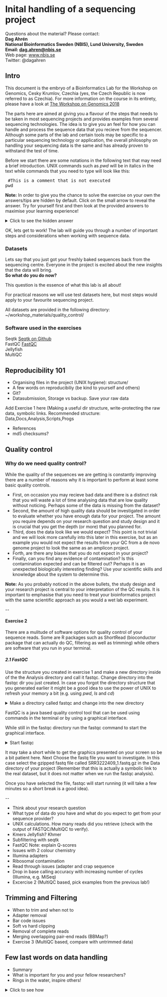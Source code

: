 # Inital handling of a sequencing project 

Questions about the material? Please contact:  
**Dag Ahrén**  
**National Bioinformatics Sweden (NBIS), Lund University, Sweden**  
**Email: dag.ahren@nbis.se**  
Web page: www.nbis.se  
Twitter: @dagahren  

## Intro
This document is the embryo of a Bioinformatics Lab for the Workshop on Genomics, Cesky Krumlov, Czechia (yes, the Czech Republic is now referred to as Czechia). 
For more information on the course in its entirety, please have a look at [The Workshop on Genomics 2018](http://evomics.org/workshops/workshop-on-genomics/2018-workshop-on-genomics-cesky-krumlov/)

The parts here are aimed at giving you a flavour of the steps that needs to be taken in most sequencing projects and provides examples from several sequencing technologies. The idea is to give you an feel for how you can handle and process the sequence data that you recieve from the sequencer. Although some parts of the lab and certain tools may be specific to a particular sequencing technology or application, the overall philosophy on handling your sequencing data is the same and has already proven to withstand the test of time.

Before we start there are some notations in the following text that may need a brief introduction.
UNIX commands such as *pwd* will be in italics in the text while commands that you need to type will look like this:
<pre>
 #This is a comment that is not executed
pwd
</pre>
**Note:** In order to give you the chance to solve the exercise on your own the answers/tips are hidden by default. Click on the small arrow to reveal the answer. Try for yourself first and then look at the provided answers to maximise your learning experience!

<details>
<summary> Click to see the hidden answer</summary>
This is the hidden answer! 
</details>  
  
OK, lets get to work! The lab will guide you through a number of important steps and considerations when working with sequence data.

### Datasets
Lets say that you just got your freshly baked sequences back from the sequencing centre. Everyone in the project is excited about the new insights that the data will bring.  
**So what do you do now?**  

This question is the essence of what this lab is all about!

For practical reasons we will use test datasets here, but most steps would apply to your favourite sequencing project.

<!--Provide links and metadata for all datasets used in the exercises below. Make sure link is correct!!-->

All datasets are provided in the following directory:
~/workshop_materials/quality_control/

### Software used in the exercises
Seqtk [Seqtk on Github](https://github.com/lh3/seqtk)  
FastQC [FastQC](https://www.bioinformatics.babraham.ac.uk/projects/download.html#fastqc)  
Jellyfish  
MultiQC




##	Reproducibility 101
<!--- Dag will put a limited number of exercises in this section --->

- Organising files in the project (UNIX hygiene): structure/
- A few words on reproducibiliy (be kind to yourself and others)
- Git?
- Datasubmission, Storage vs backup. Save your raw data

Add Exercise 1 here (Making a useful dir structure, write-protecting the raw data, symbolic links. Recommended structure: Data,Docs,Analysis,Scripts,Progs

 
- References
- md5 checksums?
## Quality control

### Why do we need quality control?
While the quality of the sequences we are getting is constantly improving there are a number of reasons why it is important to perform at least some basic quality controls.  

- First, on occasion you may recieve bad data and there is a distinct risk that you will waste a lot of time analysing data that are low quality without noticing. Perhaps some of the data is missing from the dataset?  
- Second, the amount of high quality data should be investigated in order to evaluate whether you have enough data for your project. The amount you require depends on your research question and study design and it is crucial that you get the depth (or more) that you planned for.  
- Third, does the data look like we would expect? This point is not trivial and we will look more carefully into this later in this exercise, but as an example you would not expect the results from your QC from a de novo genome project to look the same as an amplicon project.  
- Forth, are there any biases that you do not expect in your project?  
- Finally, can you find any evidence of contamination? Is this contamination expected and can be filtered out? Perhaps it is an unexpected biologically interesting finding? Use your scientific skills and knowledge about the system to determine this.  

<!--Add something more here?-->

**Note:** As you probably noticed in the above bullets, the study design and your research project is central to your interpretation of the QC results. It is important to emphasise that you need to treat your bioinformatics project with the same scientific approach as you would a wet lab experiment.

--  

#### Exercise 2

There are a mulitude of software options for quality control of your sequence reads. Some are R packages such as ShortRead (bioconductor package that can actually do QC, filtering as well as trimming) while others are software that you run in your terminal. 

##### 2.1 FastQC
Use the structure you created in exercise 1 and make a new directory inside of the the Analysis directory and call it fastqc. Change directory into the fastqc dir you just created. In case you forgot the directory structure that you generated earlier it might be a good idea to use the power of UNIX to refresh your memory a bit (e.g. using *pwd*, *ls* and *cd*)

<details>
<summary> Make a directory called fastqc and change into the new directory</summary>
<pre>
mkdir ~/QClab/Analysis/fastqc
cd ~/QClab/Analysis/fastqc
pwd
</pre>
</details>  

FastQC is a java based quality control tool that can be used using commands in the terminal or by using a graphical interface. 

While still in the fastqc directory run the fastqc command to start the graphical interface.
<details>
<summary> Start fastqc</summary>
<pre>
\#Check that I am in the correct directory
pwd
fastqc
</pre>
</details>  

It may take a short while to get the graphics presented on your screen so be a bit patient here.
Next Choose the fastq file you want to investigate. In this case select the gzipped fastq file called SRR3222409_1.fastq.gz in the Data directory of your project (Remember that this is actually a symbolic link to the real dataset, but it does not matter when we run the fastqc analysis).

Once you have selected the file, fastqc will start running (it will take a few minutes so a short break is a good idea). 

--  

- Think about your research question
- What type of data do you have and what do you expect to get from your sequence provider?
- UNIX calculations. How many reads did you retrieve (check with the output of FASTQC/MultiQC to verify). 
- Kmers Jellyfish? Khmer
- Subfiltering with seqtk
- FastQC Note: explain Q-scores 
- Issues with 2 colour chemistry
- Illumina adapters
- Ribosomal contamination
- Read through issues (adapter and crap sequence
- Drop in base calling accuracy with increasing number of cycles (Illumina, e.g. MiSeq)
- Excercise 2 (MultiQC based, pick examples from the previous lab!)

## Trimming and Filtering
- When to trim and when not to
- Adapter removal
- Bar code issues
- Soft vs hard clipping 
- Removal of complete reads
- Merging overlapping pair-end reads (BBMap?)
- Exercise 3 (MultiQC based, compare with untrimmed data)

## Few last words on data handling
- Summary
- What is important for you and your fellow researchers?
- Rings in the water, inspire others!

<details>
<summary> Click to see how</summary>
This is a hidden answer
</details>  
